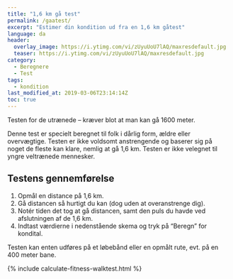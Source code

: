 ```yaml
---
title: "1,6 km gå test"
permalink: /gaatest/
excerpt: "Estimer din kondition ud fra en 1,6 km gåtest"
language: da
header:
  overlay_image: https://i.ytimg.com/vi/zUyuUoU7lAQ/maxresdefault.jpg
  teaser: https://i.ytimg.com/vi/zUyuUoU7lAQ/maxresdefault.jpg
category:
  - Beregnere
  - Test
tags:
  - kondition
last_modified_at: 2019-03-06T23:14:14Z
toc: true
---
```


Testen for de utrænede – kræver blot at man kan gå 1600 meter.

Denne test er specielt beregnet til folk i dårlig form, ældre eller overvægtige. Testen er ikke voldsomt anstrengende og baserer sig på noget de fleste kan klare, nemlig at gå 1,6 km. Testen er ikke velegnet til yngre veltrænede mennesker.

## Testens gennemførelse

1. Opmål en distance på 1,6 km.
2. Gå distancen så hurtigt du kan (dog uden at overanstrenge dig).
3. Notér tiden det tog at gå distancen, samt den puls du havde ved afslutningen af de 1,6 km.
4. Indtast værdierne i nedenstående skema og tryk på “Beregn” for kondital.

Testen kan enten udføres på et løbebånd eller en opmålt rute, evt. på en 400 meter bane.

{% include calculate-fitness-walktest.html %}
